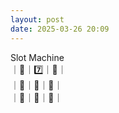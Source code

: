 ```yaml
---
layout: post
date: 2025-03-26 20:09
---
```


Slot Machine<br />
｜🍇｜7️⃣｜🤡｜<br />
｜🍒｜🍇｜🔔｜<br />
｜🏴｜🍒｜💎｜<br />

